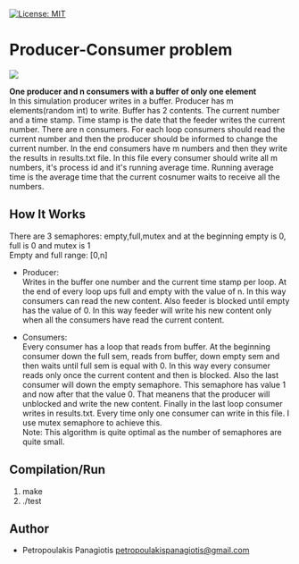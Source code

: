 [![License: MIT](https://img.shields.io/badge/License-MIT-yellow.svg)](https://opensource.org/licenses/MIT)
# Producer-Consumer problem
<img src="https://cdn-images-1.medium.com/max/800/1*38NMAj0WTa_LD3ojoWsytQ.png"> <br /> 

**One producer and n consumers with a buffer of only one element** <br />
In this simulation producer writes in a buffer. Producer has m elements(random int) to write. Buffer has 2 contents. The current number and a time stamp.
Time stamp is the date that the feeder writes the current number. There are n consumers. For each loop consumers should read the current number 
and then the producer should be informed to change the current number. In the end consumers have m numbers and then they write the results in results.txt file.
In this file every consumer should write all m numbers, it's process id and it's running average time. Running average time is the average time that the current cosnumer waits to receive all the numbers.

## How It Works
There are 3 semaphores: empty,full,mutex and at the beginning empty is 0, full is 0 and mutex is 1 <br />
Empty and full range: [0,n] <br />
* Producer: <br />
 Writes in the buffer one number and the current time stamp per loop. At the end of every loop ups full and empty with the value of n.
In this way consumers can read the new content. Also feeder is blocked until empty has the value of 0. In this way feeder will write his new
content only when all the consumers have read the current content.

* Consumers: <br />
Every consumer has a loop that reads from buffer. At the beginning consumer down the full sem, reads from buffer, down empty sem and then waits until full sem is equal with 0. In this way every consumer reads only once the current content and then is blocked. Also the last consumer will down the empty semaphore. This
semaphore has value 1 and now after that the value 0. That meanens that the producer will unblocked and write the new content. Finally in the last loop consumer writes in 
results.txt. Every time only one consumer can write in this file. I use mutex semaphore to achieve this. <br />
Note: This algorithm is quite optimal as the number of semaphores are quite small.

## Compilation/Run
1. make
2. ./test

## Author
* Petropoulakis Panagiotis petropoulakispanagiotis@gmail.com
